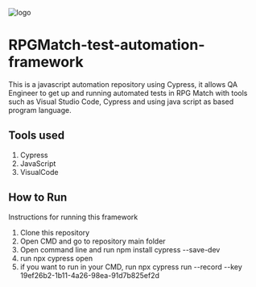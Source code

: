 ![logo](rpg-match-automation/cypress/main_logo.png)

# RPGMatch-test-automation-framework

This is a javascript automation repository using Cypress, it allows QA Engineer to get up and running automated tests in RPG Match with tools such as Visual Studio Code, Cypress and using java script as based program language.

## Tools used
1. Cypress
1. JavaScript 
1. VisualCode

## How to Run

Instructions for running this framework

1. Clone this repository
2. Open CMD and go to repository main folder
3. Open command line and run npm install cypress --save-dev
4. run npx cypress open
5. if you want to run in your CMD, run npx cypress run --record --key 19ef26b2-1b11-4a26-98ea-91d7b825ef2d
